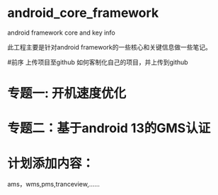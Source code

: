 # android_core_framework
android framework core and key info

此工程主要是针对android framework的一些核心和关键信息做一些笔记。


#前序 上传项目至github
如何客制化自己的项目，并上传到github

# 专题一: 开机速度优化

# 专题二：基于android 13的GMS认证

# 计划添加内容：
ams，wms,pms,tranceview,......




